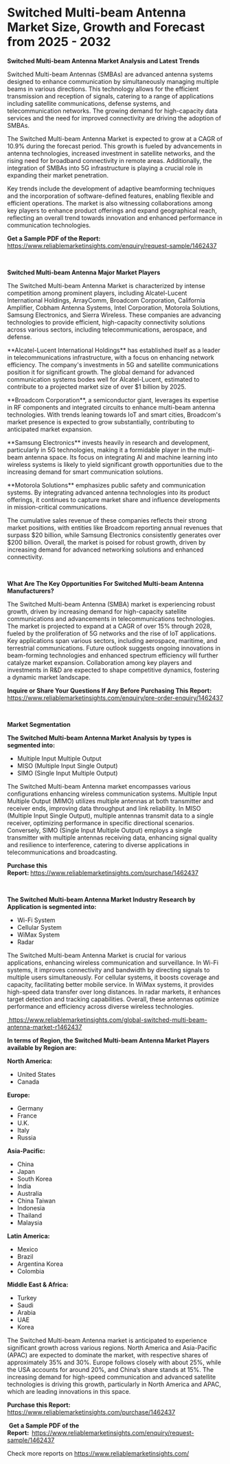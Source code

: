 <p><h1>Switched Multi-beam Antenna Market Size, Growth and Forecast from 2025 - 2032</h1></p><p><strong>Switched Multi-beam Antenna Market Analysis and Latest Trends</strong></p>
<p><p>Switched Multi-beam Antennas (SMBAs) are advanced antenna systems designed to enhance communication by simultaneously managing multiple beams in various directions. This technology allows for the efficient transmission and reception of signals, catering to a range of applications including satellite communications, defense systems, and telecommunication networks. The growing demand for high-capacity data services and the need for improved connectivity are driving the adoption of SMBAs.</p><p>The Switched Multi-beam Antenna Market is expected to grow at a CAGR of 10.9% during the forecast period. This growth is fueled by advancements in antenna technologies, increased investment in satellite networks, and the rising need for broadband connectivity in remote areas. Additionally, the integration of SMBAs into 5G infrastructure is playing a crucial role in expanding their market penetration.</p><p>Key trends include the development of adaptive beamforming techniques and the incorporation of software-defined features, enabling flexible and efficient operations. The market is also witnessing collaborations among key players to enhance product offerings and expand geographical reach, reflecting an overall trend towards innovation and enhanced performance in communication technologies.</p></p>
<p><strong>Get a Sample PDF of the Report:&nbsp;</strong> <a href="https://www.reliablemarketinsights.com/enquiry/request-sample/1462437?utm_campaign=3507&utm_medium=2&utm_source=Github&utm_content=ia&utm_term=06042025&utm_id=switched-multi-beam-antenna">https://www.reliablemarketinsights.com/enquiry/request-sample/1462437</a></p>
<p>&nbsp;</p>
<p><strong>Switched Multi-beam Antenna Major Market Players</strong></p>
<p><p>The Switched Multi-beam Antenna Market is characterized by intense competition among prominent players, including Alcatel-Lucent International Holdings, ArrayComm, Broadcom Corporation, California Amplifier, Cobham Antenna Systems, Intel Corporation, Motorola Solutions, Samsung Electronics, and Sierra Wireless. These companies are advancing technologies to provide efficient, high-capacity connectivity solutions across various sectors, including telecommunications, aerospace, and defense.</p><p>**Alcatel-Lucent International Holdings** has established itself as a leader in telecommunications infrastructure, with a focus on enhancing network efficiency. The company's investments in 5G and satellite communications position it for significant growth. The global demand for advanced communication systems bodes well for Alcatel-Lucent, estimated to contribute to a projected market size of over $1 billion by 2025.</p><p>**Broadcom Corporation**, a semiconductor giant, leverages its expertise in RF components and integrated circuits to enhance multi-beam antenna technologies. With trends leaning towards IoT and smart cities, Broadcom's market presence is expected to grow substantially, contributing to anticipated market expansion.</p><p>**Samsung Electronics** invests heavily in research and development, particularly in 5G technologies, making it a formidable player in the multi-beam antenna space. Its focus on integrating AI and machine learning into wireless systems is likely to yield significant growth opportunities due to the increasing demand for smart communication solutions.</p><p>**Motorola Solutions** emphasizes public safety and communication systems. By integrating advanced antenna technologies into its product offerings, it continues to capture market share and influence developments in mission-critical communications.</p><p>The cumulative sales revenue of these companies reflects their strong market positions, with entities like Broadcom reporting annual revenues that surpass $20 billion, while Samsung Electronics consistently generates over $200 billion. Overall, the market is poised for robust growth, driven by increasing demand for advanced networking solutions and enhanced connectivity.</p></p>
<p>&nbsp;</p>
<p><strong>What Are The Key Opportunities For Switched Multi-beam Antenna Manufacturers?</strong></p>
<p><p>The Switched Multi-beam Antenna (SMBA) market is experiencing robust growth, driven by increasing demand for high-capacity satellite communications and advancements in telecommunications technologies. The market is projected to expand at a CAGR of over 15% through 2028, fueled by the proliferation of 5G networks and the rise of IoT applications. Key applications span various sectors, including aerospace, maritime, and terrestrial communications. Future outlook suggests ongoing innovations in beam-forming technologies and enhanced spectrum efficiency will further catalyze market expansion. Collaboration among key players and investments in R&D are expected to shape competitive dynamics, fostering a dynamic market landscape.</p></p>
<p><strong>Inquire or Share Your Questions If Any Before Purchasing This Report:</strong> <a href="https://www.reliablemarketinsights.com/enquiry/pre-order-enquiry/1462437?utm_campaign=3507&utm_medium=2&utm_source=Github&utm_content=ia&utm_term=06042025&utm_id=switched-multi-beam-antenna">https://www.reliablemarketinsights.com/enquiry/pre-order-enquiry/1462437</a></p>
<p>&nbsp;</p>
<p><strong>Market Segmentation</strong></p>
<p><strong>The Switched Multi-beam Antenna Market Analysis by types is segmented into:</strong></p>
<p><ul><li>Multiple Input Multiple Output</li><li>MISO (Multiple Input Single Output)</li><li>SIMO (Single Input Multiple Output)</li></ul></p>
<p><p>The Switched Multi-beam Antenna market encompasses various configurations enhancing wireless communication systems. Multiple Input Multiple Output (MIMO) utilizes multiple antennas at both transmitter and receiver ends, improving data throughput and link reliability. In MISO (Multiple Input Single Output), multiple antennas transmit data to a single receiver, optimizing performance in specific directional scenarios. Conversely, SIMO (Single Input Multiple Output) employs a single transmitter with multiple antennas receiving data, enhancing signal quality and resilience to interference, catering to diverse applications in telecommunications and broadcasting.</p></p>
<p><strong>Purchase this Report:&nbsp;</strong><a href="https://www.reliablemarketinsights.com/purchase/1462437?utm_campaign=3507&utm_medium=2&utm_source=Github&utm_content=ia&utm_term=06042025&utm_id=switched-multi-beam-antenna">https://www.reliablemarketinsights.com/purchase/1462437</a></p>
<p>&nbsp;</p>
<p><strong>The Switched Multi-beam Antenna Market Industry Research by Application is segmented into:</strong></p>
<p><ul><li>Wi-Fi System</li><li>Cellular System</li><li>WiMax System</li><li>Radar</li></ul></p>
<p><p>The Switched Multi-beam Antenna Market is crucial for various applications, enhancing wireless communication and surveillance. In Wi-Fi systems, it improves connectivity and bandwidth by directing signals to multiple users simultaneously. For cellular systems, it boosts coverage and capacity, facilitating better mobile service. In WiMax systems, it provides high-speed data transfer over long distances. In radar markets, it enhances target detection and tracking capabilities. Overall, these antennas optimize performance and efficiency across diverse wireless technologies.</p></p>
<p><a href="https://www.reliablemarketinsights.com/global-switched-multi-beam-antenna-market-r1462437?utm_campaign=3507&utm_medium=2&utm_source=Github&utm_content=ia&utm_term=06042025&utm_id=switched-multi-beam-antenna">&nbsp;https://www.reliablemarketinsights.com/global-switched-multi-beam-antenna-market-r1462437</a></p>
<p><strong>In terms of Region, the Switched Multi-beam Antenna Market Players available by Region are:</strong></p>
<p>
    <p> <strong> North America: </strong>
        <ul>
            <li>United States</li>
            <li>Canada</li>
        </ul>
        </p> 
    <p> <strong> Europe: </strong>
        <ul>
            <li>Germany</li>
            <li>France</li>
            <li>U.K.</li>
            <li>Italy</li>
            <li>Russia</li>
        </ul>
        </p> 
    <p> <strong> Asia-Pacific: </strong>
        <ul>
            <li>China</li>
            <li>Japan</li>
            <li>South Korea</li>
            <li>India</li>
            <li>Australia</li>
            <li>China Taiwan</li>
            <li>Indonesia</li>
            <li>Thailand</li>
            <li>Malaysia</li>
        </ul>
        </p> 
    <p> <strong> Latin America: </strong>
        <ul>
            <li>Mexico</li>
            <li>Brazil</li>
            <li>Argentina Korea</li>
            <li>Colombia</li>
        </ul>
        </p> 
    <p> <strong> Middle East & Africa: </strong>
        <ul>
            <li>Turkey</li>
            <li>Saudi</li>
            <li>Arabia</li>
            <li>UAE</li>
            <li>Korea</li>
        </ul>
    </p>
    </p>
<p><p>The Switched Multi-beam Antenna market is anticipated to experience significant growth across various regions. North America and Asia-Pacific (APAC) are expected to dominate the market, with respective shares of approximately 35% and 30%. Europe follows closely with about 25%, while the USA accounts for around 20%, and China’s share stands at 15%. The increasing demand for high-speed communication and advanced satellite technologies is driving this growth, particularly in North America and APAC, which are leading innovations in this space.</p></p>
<p><strong>Purchase this Report: </strong><a href="https://www.reliablemarketinsights.com/purchase/1462437?utm_campaign=3507&utm_medium=2&utm_source=Github&utm_content=ia&utm_term=06042025&utm_id=switched-multi-beam-antenna">https://www.reliablemarketinsights.com/purchase/1462437</a></p>
<p>&nbsp;<strong>Get a Sample PDF of the Report:&nbsp;&nbsp;</strong><a href="https://www.reliablemarketinsights.com/enquiry/request-sample/1462437?utm_campaign=3507&utm_medium=2&utm_source=Github&utm_content=ia&utm_term=06042025&utm_id=switched-multi-beam-antenna">https://www.reliablemarketinsights.com/enquiry/request-sample/1462437</a></p>
<p><strong></strong></p>
<p>Check more reports on <a href="https://www.reliablemarketinsights.com/?utm_campaign=3507&utm_medium=2&utm_source=Github&utm_content=ia&utm_term=06042025&utm_id=switched-multi-beam-antenna">https://www.reliablemarketinsights.com/</a></p>
